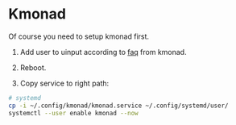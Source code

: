 # Kmonad

Of course you need to setup kmonad first.

1. Add user to uinput according to [faq](https://github.com/kmonad/kmonad/blob/master/doc/faq.md#q-how-do-i-get-uinput-permissions) from kmonad.

2. Reboot.

3. Copy service to right path:

```bash
# systemd
cp -i ~/.config/kmonad/kmonad.service ~/.config/systemd/user/
systemctl --user enable kmonad --now
```
